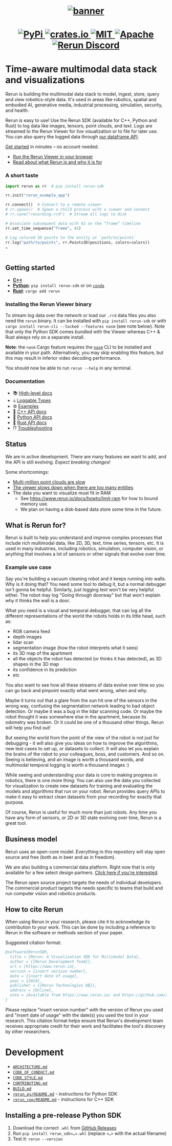 <h1 align="center">
  <a href="https://www.rerun.io/">
    <img alt="banner" src="https://user-images.githubusercontent.com/1148717/218142418-1d320929-6b7a-486e-8277-fbeef2432529.png">
  </a>
</h1>

<h1 align="center">
  <a href="https://pypi.org/project/rerun-sdk/">                        <img alt="PyPi"           src="https://img.shields.io/pypi/v/rerun-sdk.svg">                              </a>
  <a href="https://crates.io/crates/rerun">                             <img alt="crates.io"      src="https://img.shields.io/crates/v/rerun.svg">                                </a>
  <a href="https://github.com/rerun-io/rerun/blob/main/LICENSE-MIT">    <img alt="MIT"            src="https://img.shields.io/badge/license-MIT-blue.svg">                        </a>
  <a href="https://github.com/rerun-io/rerun/blob/main/LICENSE-APACHE"> <img alt="Apache"         src="https://img.shields.io/badge/license-Apache-blue.svg">                     </a>
  <a href="https://discord.gg/Gcm8BbTaAj">                              <img alt="Rerun Discord"  src="https://img.shields.io/discord/1062300748202921994?label=Rerun%20Discord"> </a>
</h1>

# Time-aware multimodal data stack and visualizations
Rerun is building the multimodal data stack to model, ingest, store, query and view robotics-style data.
It's used in areas like robotics, spatial and embodied AI, generative media, industrial processing, simulation, security, and health.

Rerun is easy to use!
Use the Rerun SDK (available for C++, Python and Rust) to log data like images, tensors, point clouds, and text.
Logs are streamed to the Rerun Viewer for live visualization or to file for later use.
You can also query the logged data through [our dataframe API](https://rerun.io/docs/howto/dataframe-api).

[Get started](#getting-started) in minutes – no account needed.

* [Run the Rerun Viewer in your browser](https://www.rerun.io/viewer)
* [Read about what Rerun is and who it is for](https://www.rerun.io/docs/getting-started/what-is-rerun)

### A short taste
```py
import rerun as rr  # pip install rerun-sdk

rr.init("rerun_example_app")

rr.connect()  # Connect to a remote viewer
# rr.spawn()  # Spawn a child process with a viewer and connect
# rr.save("recording.rrd")  # Stream all logs to disk

# Associate subsequent data with 42 on the “frame” timeline
rr.set_time_sequence("frame", 42)

# Log colored 3D points to the entity at `path/to/points`
rr.log("path/to/points", rr.Points3D(positions, colors=colors))
…
```

<p align="center">
  <picture>
    <img src="https://static.rerun.io/opf_screenshot/bee51040cba93c0bae62ef6c57fa703704012a41/full.png" alt="">
    <source media="(max-width: 480px)" srcset="https://static.rerun.io/opf_screenshot/bee51040cba93c0bae62ef6c57fa703704012a41/480w.png">
    <source media="(max-width: 768px)" srcset="https://static.rerun.io/opf_screenshot/bee51040cba93c0bae62ef6c57fa703704012a41/768w.png">
    <source media="(max-width: 1024px)" srcset="https://static.rerun.io/opf_screenshot/bee51040cba93c0bae62ef6c57fa703704012a41/1024w.png">
    <source media="(max-width: 1200px)" srcset="https://static.rerun.io/opf_screenshot/bee51040cba93c0bae62ef6c57fa703704012a41/1200w.png">
  </picture>
</p>

## Getting started
* [**C++**](https://www.rerun.io/docs/getting-started/quick-start/cpp)
* [**Python**](https://www.rerun.io/docs/getting-started/quick-start/python): `pip install rerun-sdk` or on [`conda`](https://github.com/conda-forge/rerun-sdk-feedstock)
* [**Rust**](https://www.rerun.io/docs/getting-started/quick-start/rust): `cargo add rerun`

### Installing the Rerun Viewer binary
To stream log data over the network or load our `.rrd` data files you also need the `rerun` binary.
It can be installed with `pip install rerun-sdk` or with `cargo install rerun-cli --locked --features nasm` (see note below).
Note that only the Python SDK comes bundled with the Viewer whereas C++ & Rust always rely on a separate install.

**Note**: the `nasm` Cargo feature requires the [`nasm`](https://www.nasm.us) CLI to be installed and available in your path.
Alternatively, you may skip enabling this feature, but this may result in inferior video decoding performance.

You should now be able to run `rerun --help` in any terminal.


### Documentation
- 📚 [High-level docs](http://rerun.io/docs)
- ⏃ [Loggable Types](https://www.rerun.io/docs/reference/types)
- ⚙️ [Examples](http://rerun.io/examples)
- 🌊 [C++ API docs](https://ref.rerun.io/docs/cpp)
- 🐍 [Python API docs](https://ref.rerun.io/docs/python)
- 🦀 [Rust API docs](https://docs.rs/rerun/)
- ⁉️ [Troubleshooting](https://www.rerun.io/docs/getting-started/troubleshooting)


## Status
We are in active development.
There are many features we want to add, and the API is still evolving.
_Expect breaking changes!_

Some shortcomings:
* [Multi-million point clouds are slow](https://github.com/rerun-io/rerun/issues/1136)
* [The viewer slows down when there are too many entities](https://github.com/rerun-io/rerun/issues/7115)
* The data you want to visualize must fit in RAM
  - See <https://www.rerun.io/docs/howto/limit-ram> for how to bound memory use.
  - We plan on having a disk-based data store some time in the future.


## What is Rerun for?

Rerun is built to help you understand and improve complex processes that include rich multimodal data, like 2D, 3D, text, time series, tensors, etc.
It is used in many industries, including robotics, simulation, computer vision,
or anything that involves a lot of sensors or other signals that evolve over time.

### Example use case
Say you're building a vacuum cleaning robot and it keeps running into walls. Why is it doing that? You need some tool to debug it, but a normal debugger isn't gonna be helpful. Similarly, just logging text won't be very helpful either. The robot may log "Going through doorway" but that won't explain why it thinks the wall is a door.

What you need is a visual and temporal debugger, that can log all the different representations of the world the robots holds in its little head, such as:

* RGB camera feed
* depth images
* lidar scan
* segmentation image (how the robot interprets what it sees)
* its 3D map of the apartment
* all the objects the robot has detected (or thinks it has detected), as 3D shapes in the 3D map
* its confidence in its prediction
* etc

You also want to see how all these streams of data evolve over time so you can go back and pinpoint exactly what went wrong, when and why.

Maybe it turns out that a glare from the sun hit one of the sensors in the wrong way, confusing the segmentation network leading to bad object detection. Or maybe it was a bug in the lidar scanning code. Or maybe the robot thought it was somewhere else in the apartment, because its odometry was broken. Or it could be one of a thousand other things. Rerun will help you find out!

But seeing the world from the point of the view of the robot is not just for debugging - it will also give you ideas on how to improve the algorithms, new test cases to set up, or datasets to collect. It will also let you explain the brains of the robot to your colleagues, boss, and customers. And so on. Seeing is believing, and an image is worth a thousand words, and multimodal temporal logging is worth a thousand images :)

While seeing and understanding your data is core to making progress in robotics, there is one more thing:
You can also use the data you collected for visualization to create new datasets for training and evaluating the models and algorithms that run on your robot.
Rerun provides query APIs to make it easy to extract clean datasets from your recording for exactly that purpose.

Of course, Rerun is useful for much more than just robots. Any time you have any form of sensors, or 2D or 3D state evolving over time, Rerun is a great tool.


## Business model
Rerun uses an open-core model. Everything in this repository will stay open source and free (both as in beer and as in freedom).

We are also building a commercial data platform.
Right now that is only available for a few select design partners.
[Click here if you're interested](https://rerun.io/pricing).

The Rerun open source project targets the needs of individual developers.
The commercial product targets the needs specific to teams that build and run computer vision and robotics products.

## How to cite Rerun

When using Rerun in your research, please cite it to acknowledge its contribution to your work. This can be done by
including a reference to Rerun in the software or methods section of your paper.

Suggested citation format:

```bibtex
@software{RerunSDK,
  title = {Rerun: A Visualization SDK for Multimodal Data},
  author = {{Rerun Development Team}},
  url = {https://www.rerun.io},
  version = {insert version number},
  date = {insert date of usage},
  year = {2024},
  publisher = {{Rerun Technologies AB}},
  address = {Online},
  note = {Available from https://www.rerun.io/ and https://github.com/rerun-io/rerun}
}
```

Please replace "insert version number" with the version of Rerun you used and "insert date of usage" with the date(s)
you used the tool in your research.
This citation format helps ensure that Rerun's development team receives appropriate credit for their work and
facilitates the tool's discovery by other researchers.

# Development
* [`ARCHITECTURE.md`](ARCHITECTURE.md)
* [`CODE_OF_CONDUCT.md`](CODE_OF_CONDUCT.md)
* [`CODE_STYLE.md`](CODE_STYLE.md)
* [`CONTRIBUTING.md`](CONTRIBUTING.md)
* [`BUILD.md`](BUILD.md)
* [`rerun_py/README.md`](rerun_py/README.md) - instructions for Python SDK
* [`rerun_cpp/README.md`](rerun_cpp/README.md) - instructions for C++ SDK


## Installing a pre-release Python SDK

1. Download the correct `.whl` from [GitHub Releases](https://github.com/rerun-io/rerun/releases)
2. Run `pip install rerun_sdk<…>.whl` (replace `<…>` with the actual filename)
3. Test it: `rerun --version`

